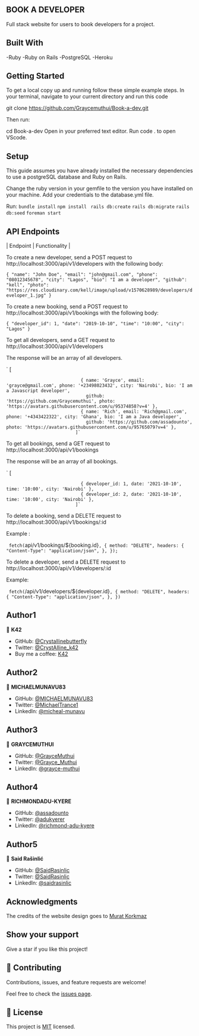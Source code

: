 <!-- ## START SERVER
Use ```foreman start```

## TO FETCH DEVELOPERS USE

(/api/v1/developers)

## TO FETCH BOOKING FOR A SPECIFIC DEVELOPER USE

(/api/v1/bookings)

## TO POST DATA FOR THE DEVELOPER API ENSURE IT HAS THE FOLLOWING FORMAT

{
"name": "John Doe",
"email": "john@gmail.com",
"phone": "08012345678",
"city": "Lagos",
"bio": "I am a developer",
"github": "kell",
"photo": "https://res.cloudinary.com/kell/image/upload/v1570628989/developers/developer_1.jpg"
}

## TO POST DATA FOR THE BOOKING API ENSURE IT HAS THE FOLLOWING FORMAT

{
"developer_id": 1,
"date": "2019-10-10",
"time": "10:00",
"city": "Lagos",
}

Enjoy! -->

## BOOK A DEVELOPER

Full stack website for users to book developers for a project.

## Built With

-Ruby
-Ruby on Rails
-PostgreSQL
-Heroku

## Getting Started

To get a local copy up and running follow these simple example steps. In your terminal, navigate to your current directory and run this code

git clone https://github.com/Graycemuthui/Book-a-dev.git

Then run:

cd Book-a-dev
Open in your preferred text editor. Run code . to open VScode.

## Setup

This guide assumes you have already installed the necessary dependencies to use a postgreSQL database and Ruby on Rails.

Change the ruby version in your gemfile to the version you have installed on your machine.
Add your credentials to the database.yml file.

Run:
`bundle install`
`npm install `
`rails db:create`
`rails db:migrate`
`rails db:seed`
`foreman start`

## API Endpoints

| Endpoint | Functionality |

To create a new developer, send a POST request to http://localhost:3000/api/v1/developers with the following body:

`{ "name": "John Doe", "email": "john@gmail.com", "phone": "08012345678", "city": "Lagos", "bio": "I am a developer", "github": "kell", "photo": "https://res.cloudinary.com/kell/image/upload/v1570628989/developers/developer_1.jpg" } `

To create a new booking, send a POST request to http://localhost:3000/api/v1/bookings with the following body:

`{ "developer_id": 1, "date": "2019-10-10", "time": "10:00", "city": "Lagos" } `

To get all developers, send a GET request to http://localhost:3000/api/v1/developers

The response will be an array of all developers.

` [

                                { name: 'Grayce', email: 'grayce@gmail.com', phone: '+23498023432', city: 'Nairobi', bio: 'I am a Javascript developer',
                                  github: 'https://github.com/Graycemuthui', photo: 'https://avatars.githubusercontent.com/u/95374858?v=4' },
                                { name: 'Rich', email: 'Rich@gmail.com', phone: '+4343422322', city: 'Ghana', bio: 'I am a Java developer',
                                  github: 'https://github.com/assadounto', photo: 'https://avatars.githubusercontent.com/u/95765079?v=4' },
                              ]`

To get all bookings, send a GET request to http://localhost:3000/api/v1/bookings

The response will be an array of all bookings.

` [

                                { developer_id: 1, date: '2021-10-10', time: '10:00', city: 'Nairobi' },
                                { developer_id: 2, date: '2021-10-10', time: '10:00', city: 'Nairobi' },
                              ]`

To delete a booking, send a DELETE request to http://localhost:3000/api/v1/bookings/:id

Example :

` fetch(`api/v1/bookings/${booking.id}`, { method: "DELETE", headers: { "Content-Type": "application/json", }, });`

To delete a developer, send a DELETE request to http://localhost:3000/api/v1/developers/:id

Example:

` fetch(`/api/v1/developers/${developer.id}`, { method: "DELETE", headers: { "Content-Type": "application/json", }, })`

## Author1

👤 **K42**

- GitHub: [@Crystallinebutterfly](https://github.com/crystallinebutterfly)
- Twitter: [@CrystAlline_k42](https://twitter.com/crystAlline_k42)
- Buy me a coffee: [K42](https://www.buymeacoffee.com/crystallinek42)

## Author2

👤 **MICHAELMUNAVU83**

- GitHub: [@MICHAELMUNAVU83](https://github.com/MICHAELMUNAVU83)
- Twitter: [@MichaelTrance1](https://twitter.com/MichealTrance1)
- LinkedIn: [@micheal-munavu](https://www.linkedin.com/in/michael-munavu/)

## Author3

👤 **GRAYCEMUTHUI**

- GitHub: [@GrayceMuthui](https://github.com/Graycemuthui3)
- Twitter: [@Grayce_Muthui](https://twitter.com/Grayce_Muthui)
- LinkedIn: [@grayce-muthui](https://www.linkedin.com/in/grayce-muthui)

## Author4

👤 **RICHMONDADU-KYERE**

- GitHub: [@assadounto](https://github.com/assadounto)
- Twitter: [@adukyerer](https://twitter.com/adukyerer)
- LinkedIn: [@richmond-adu-kyere](https://www.linkedin.com/in/richmond-adu-kyere-911693236/)

## Author5

👤 **Said Rašinlić**

- GitHub: [@SaidRasinlic](https://github.com/SaidRasinlic)
- Twitter: [@SaidRasinlic](https://twitter.com/SaidRasinlic)
- LinkedIn: [@saidrasinlic](https://www.linkedin.com/in/saidrasinlic/)

## Acknowledgments

The credits of the website design goes to [Murat Korkmaz](https://www.behance.net/gallery/26425031/Vespa-Responsive-Redesign)

## Show your support

Give a star if you like this project!

## 🤝 Contributing

Contributions, issues, and feature requests are welcome!

Feel free to check the [issues page](https://github.com/Graycemuthui/Book-a-dev/issues).

## 📝 License

This project is [MIT](LICENSE) licensed.

